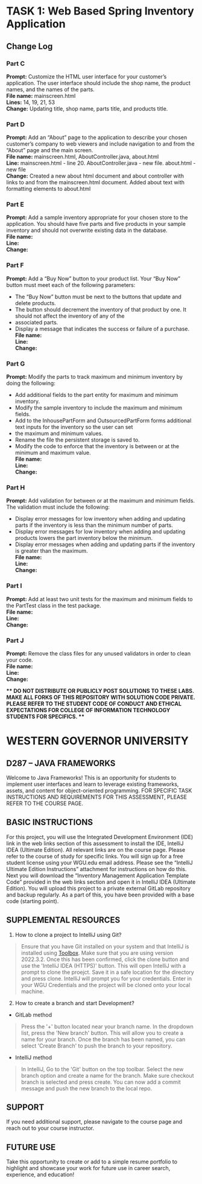 # TASK 1: Web Based Spring Inventory Application

## Change Log

### Part C
**Prompt:** Customize the HTML user interface for your customer’s application. The user interface should include the
shop name, the product names, and the names of the parts.  
**File name:** mainscreen.html  
**Lines:** 14, 19, 21, 53  
**Change:** Updating title, shop name, parts title, and products title.

### Part D
**Prompt:** Add an “About” page to the application to describe your chosen customer’s company to web viewers and include
navigation to and from the “About” page and the main screen.  
**File name:** mainscreen.html, AboutController.java, about.html  
**Line:** mainscreen.html - line 20. AboutController.java - new file. about.html - new file  
**Change:** Created a new about html document and about controller with links to and from the mainscreen.html document.
Added about text with formatting elements to about.html

### Part E
**Prompt:** Add a sample inventory appropriate for your chosen store to the application. You should have five parts and
five products in your sample inventory and should not overwrite existing data in the database.  
**File name:**  
**Line:**  
**Change:**

### Part F
**Prompt:** Add a “Buy Now” button to your product list. Your “Buy Now” button must meet each of the following parameters:
*  The “Buy Now” button must be next to the buttons that update and delete products.
*  The button should decrement the inventory of that product by one. It should not affect the inventory of any of the
* associated parts.
*  Display a message that indicates the success or failure of a purchase.  
**File name:**  
**Line:**  
**Change:**

### Part G
**Prompt:** Modify the parts to track maximum and minimum inventory by doing the following:
*  Add additional fields to the part entity for maximum and minimum inventory.
*  Modify the sample inventory to include the maximum and minimum fields.
*  Add to the InhousePartForm and OutsourcedPartForm forms additional text inputs for the inventory so the user can set
* the maximum and minimum values.
*  Rename the file the persistent storage is saved to.
*  Modify the code to enforce that the inventory is between or at the minimum and maximum value.  
**File name:**  
**Line:**  
**Change:**

### Part H
**Prompt:** Add validation for between or at the maximum and minimum fields. The validation must include the following:
*  Display error messages for low inventory when adding and updating parts if the inventory is less than the minimum number of parts.
*  Display error messages for low inventory when adding and updating products lowers the part inventory below the minimum.
*  Display error messages when adding and updating parts if the inventory is greater than the maximum.  
**File name:**  
**Line:**  
**Change:**

### Part I
**Prompt:** Add at least two unit tests for the maximum and minimum fields to the PartTest class in the test package.  
**File name:**  
**Line:**  
**Change:**

### Part J
**Prompt:** Remove the class files for any unused validators in order to clean your code.  
**File name:**  
**Line:**  
**Change:**



<strong>** DO NOT DISTRIBUTE OR PUBLICLY POST SOLUTIONS TO THESE LABS. MAKE ALL FORKS OF THIS REPOSITORY WITH SOLUTION CODE PRIVATE. PLEASE REFER TO THE STUDENT CODE OF CONDUCT AND ETHICAL EXPECTATIONS FOR COLLEGE OF INFORMATION TECHNOLOGY STUDENTS FOR SPECIFICS. ** </strong>

# WESTERN GOVERNOR UNIVERSITY 
## D287 – JAVA FRAMEWORKS
Welcome to Java Frameworks! This is an opportunity for students to implement user interfaces and learn to leverage existing frameworks, assets, and content for object-oriented programming.
FOR SPECIFIC TASK INSTRUCTIONS AND REQUIREMENTS FOR THIS ASSESSMENT, PLEASE REFER TO THE COURSE PAGE.
## BASIC INSTRUCTIONS
For this project, you will use the Integrated Development Environment (IDE) link in the web links section of this assessment to install the IDE, IntelliJ IDEA (Ultimate Edition). All relevant links are on the course page. Please refer to the course of study for specific links. You will sign up for a free student license using your WGU.edu email address. Please see the “IntelliJ Ultimate Edition Instructions” attachment for instructions on how do this. Next you will download the “Inventory Management Application Template Code” provided in the web links section and open it in IntelliJ IDEA (Ultimate Edition). You will upload this project to a private external GitLab repository and backup regularly. As a part of this, you have been provided with a base code (starting point). 

## SUPPLEMENTAL RESOURCES  
1.	How to clone a project to IntelliJ using Git?

> Ensure that you have Git installed on your system and that IntelliJ is installed using [Toolbox](https://www.jetbrains.com/toolbox-app/). Make sure that you are using version 2022.3.2. Once this has been confirmed, click the clone button and use the 'IntelliJ IDEA (HTTPS)' button. This will open IntelliJ with a prompt to clone the proejct. Save it in a safe location for the directory and press clone. IntelliJ will prompt you for your credentials. Enter in your WGU Credentials and the project will be cloned onto your local machine.  

2. How to create a branch and start Development?

- GitLab method
> Press the '+' button located near your branch name. In the dropdown list, press the 'New branch' button. This will allow you to create a name for your branch. Once the branch has been named, you can select 'Create Branch' to push the branch to your repository.

- IntelliJ method
> In IntelliJ, Go to the 'Git' button on the top toolbar. Select the new branch option and create a name for the branch. Make sure checkout branch is selected and press create. You can now add a commit message and push the new branch to the local repo.

## SUPPORT
If you need additional support, please navigate to the course page and reach out to your course instructor.
## FUTURE USE
Take this opportunity to create or add to a simple resume portfolio to highlight and showcase your work for future use in career search, experience, and education!

